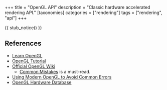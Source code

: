 +++
title = "OpenGL API"
description = "Classic hardware accelerated rendering API."
[taxonomies]
categories = ["rendering"]
tags = ["rendering", "api"]
+++

{{ stub_notice() }}

## References

- [Learn OpenGL](https://learnopengl.com/)
- [OpenGL Tutorial](http://www.opengl-tutorial.org/)
- [Official OpenGL Wiki](https://www.khronos.org/opengl/wiki/)
  - [Common Mistakes](https://www.khronos.org/opengl/wiki/Common_Mistakes) is a must-read.
- [Using Modern OpenGL to Avoid Common Errors](https://juandiegomontoya.github.io/modern_opengl.html)
- [OpenGL Hardware Database](https://opengl.gpuinfo.org/)
